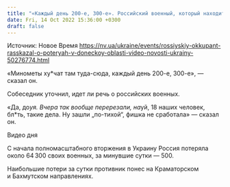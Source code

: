 ```yaml
---
title: "«Каждый день 200-е, 300-е». Российский военный, который находится в Донецкой области, рассказал о потерях — перехват ГУР"
date: Fri, 14 Oct 2022 15:36:00 +0300
draft: false
---
```

Источник: Новое Время https://nv.ua/ukraine/events/rossiyskiy-okkupant-rasskazal-o-poteryah-v-doneckoy-oblasti-video-novosti-ukrainy-50276774.html


«Минометы ху*чат там туда-сюда, каждый день 200-е, 300-е», — сказал он.

Собеседник уточнил, идет ли речь о российских военных.

«Да, до*уя. Вчера так вообще перерезали, на*уй, 18 наших человек, бл*ть, такие дела. Ну зашли „по-тихой“, фишка не сработала» — сказал он.

 Видео дня   

С начала полномасштабного вторжения в Украину Россия потеряла около 64 300 своих военных, за минувшие сутки — 500.

Наибольшие потери за сутки противник понес на Краматорском и Бахмутском направлениях.
